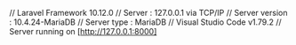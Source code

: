 // Laravel Framework 10.12.0
// Server          : 127.0.0.1 via TCP/IP
// Server version  : 10.4.24-MariaDB
// Server type     : MariaDB
// Visual Studio Code v1.79.2
// Server running on [http://127.0.0.1:8000]